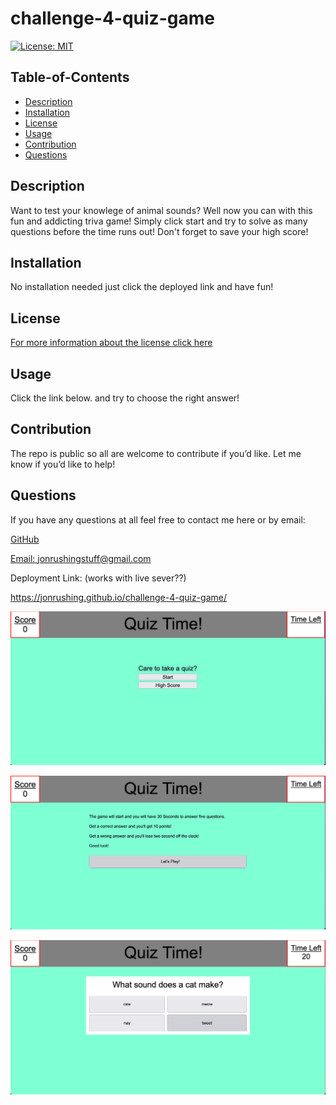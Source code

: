 # challenge-4-quiz-game
[![License: MIT](https://img.shields.io/badge/License-MIT-yellow.svg)](https://opensource.org/licenses/MIT)
  ## Table-of-Contents
  - [Description](#description)
  - [Installation](#installation)
  - [License](#license)
  - [Usage](#usage)
  - [Contribution](#contributing)
  - [Questions](#questions)
  
  ## Description <a name="description"></a>
  Want to test your knowlege of animal sounds? Well now you can with this fun and addicting triva game! Simply click start and try to solve as many
  questions before the time runs out! Don't forget to save your high score! 
  
  ## Installation <a name="installation"></a>
  No installation needed just click the deployed link and have fun!
  
  ## License <a name="license"></a>
  [For more information about the license click here](https://choosealicense.com/licenses/mit/)
  
  ## Usage <a name="usage"></a>
  Click the link below. and try to choose the right answer!
  
  ## Contribution <a name="contributing"></a>
  The repo is public so all are welcome to contribute if you’d like. Let me know if you’d like to help!
  
  ## Questions <a name="questions"></a>
  If you have any questions at all feel free to contact me here or by email:
  
  [GitHub](https://github.com/jonrushing)

  [Email: jonrushingstuff@gmail.com](mailto:jonrushingstuff@gmail.com)



 Deployment Link:
(works with live sever??)

 https://jonrushing.github.io/challenge-4-quiz-game/
 
 
 ![](assets/1.png)
 
 ![](assets/2.png)
 
 ![](assets/3.png)
